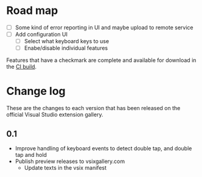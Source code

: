 # Road map

 - [ ] Some kind of error reporting in UI and maybe upload to remote service
 - [ ] Add configuration UI
   - [ ] Select what keyboard keys to use
   - [ ] Enabe/disable individual features

Features that have a checkmark are complete and available for
download in the
[CI build](http://vsixgallery.com/extension/65bd244c-48a0-46af-953a-0fb433e5343d/).

# Change log

These are the changes to each version that has been released
on the official Visual Studio extension gallery.

## 0.1
- Improve handling of keyboard events to detect double tap, and double tap and hold
 - Publish preview releases to vsixgallery.com
   - Update texts in the vsix manifest
